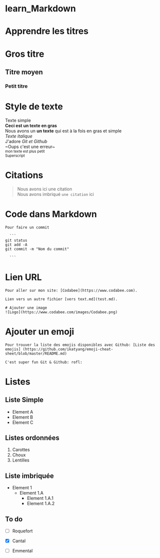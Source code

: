 # learn_Markdown
# Apprendre les titres
# Gros titre
## Titre moyen
### Petit titre

# Style de texte  
Texte simple  
**Ceci est un texte en gras**  
 Nous avons un __un texte__ qui est à la fois en gras et simple  
*Texte italique*   
J'adore *Git et Github*  
~Oups c'est une erreur~  
<sub>mon texte est plus petit</sub>  
<sup>Superscript</sup>  
  
  # Citations  
  >Nous avons ici une citation  
  Nous avons imbriqué `une citation` ici  
    
  # Code dans Markdown  
    
    Pour faire un commit  
      
      ```  
    git status  
    git add -A  
    git commit -m "Nom du commit"  

      ```    
  
   # Lien URL  
    
    Pour aller sur mon site: [Codabee](https://www.codabee.com).  
      
    Lien vers un autre fichier [vers text.md](test.md).  
      
    # Ajouter une image  
    ![Logo](https://www.codabee.com/images/Codabee.png)  

# Ajouter un emoji  

    Pour trouver la liste des emojis disponibles avec Github: [Liste des emojis] (https://github.com/ikatyang/emoji-cheat-sheet/blob/master/README.md)  

    C'est super fun Git & Github: rofl:      

# Listes  

## Liste Simple  
* Element A  
* Element B  
* Element C  

## Listes ordonnées  
1. Carottes
2. Choux  
3. Lentilles  

## Liste imbriquée  
* Element 1  
    * Element 1.A  
        * Element 1.A.1  
        * Element 1.A.2  

## To do  
* [ ] Roquefort  
* [x] Cantal  
* [ ] Emmental













